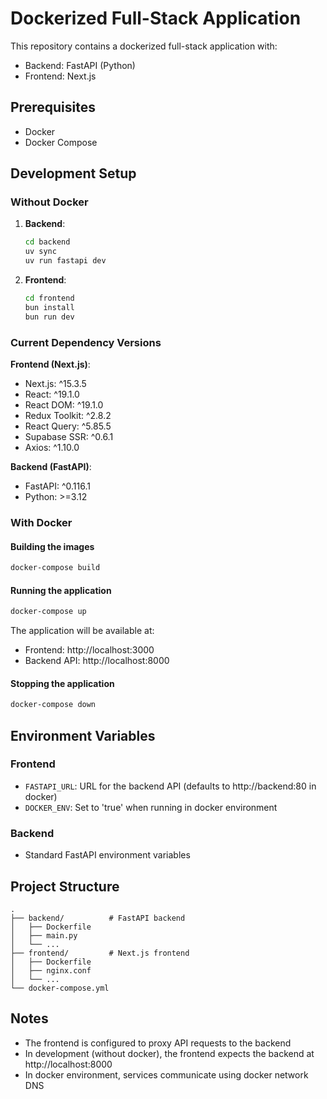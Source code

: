 # Dockerized Full-Stack Application

This repository contains a dockerized full-stack application with:

- Backend: FastAPI (Python)
- Frontend: Next.js

## Prerequisites

- Docker
- Docker Compose

## Development Setup

### Without Docker

1. **Backend**:

   ```bash
   cd backend
   uv sync
   uv run fastapi dev
   ```

2. **Frontend**:
   ```bash
   cd frontend
   bun install
   bun run dev
   ```

### Current Dependency Versions

**Frontend (Next.js)**:

- Next.js: ^15.3.5
- React: ^19.1.0
- React DOM: ^19.1.0
- Redux Toolkit: ^2.8.2
- React Query: ^5.85.5
- Supabase SSR: ^0.6.1
- Axios: ^1.10.0

**Backend (FastAPI)**:

- FastAPI: ^0.116.1
- Python: >=3.12

### With Docker

#### Building the images

```bash
docker-compose build
```

#### Running the application

```bash
docker-compose up
```

The application will be available at:

- Frontend: http://localhost:3000
- Backend API: http://localhost:8000

#### Stopping the application

```bash
docker-compose down
```

## Environment Variables

### Frontend

- `FASTAPI_URL`: URL for the backend API (defaults to http://backend:80 in docker)
- `DOCKER_ENV`: Set to 'true' when running in docker environment

### Backend

- Standard FastAPI environment variables

## Project Structure

```
.
├── backend/          # FastAPI backend
│   ├── Dockerfile
│   ├── main.py
│   └── ...
├── frontend/         # Next.js frontend
│   ├── Dockerfile
│   ├── nginx.conf
│   └── ...
└── docker-compose.yml
```

## Notes

- The frontend is configured to proxy API requests to the backend
- In development (without docker), the frontend expects the backend at http://localhost:8000
- In docker environment, services communicate using docker network DNS
